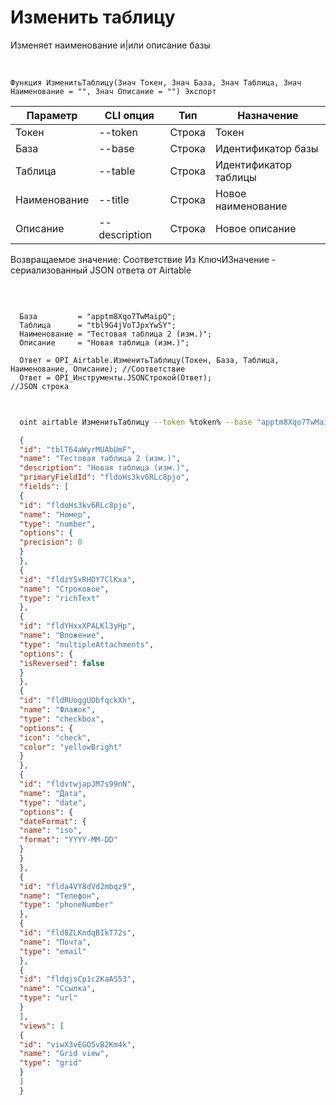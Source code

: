 ﻿---
sidebar_position: 2
---

# Изменить таблицу
 Изменяет наименование и|или описание базы


<br/>


`Функция ИзменитьТаблицу(Знач Токен, Знач База, Знач Таблица, Знач Наименование = "", Знач Описание = "") Экспорт`

  | Параметр | CLI опция | Тип | Назначение |
  |-|-|-|-|
  | Токен | --token | Строка | Токен |
  | База | --base | Строка | Идентификатор базы |
  | Таблица | --table | Строка | Идентификатор таблицы |
  | Наименование | --title | Строка | Новое наименование |
  | Описание | --description | Строка | Новое описание |

  
  Возвращаемое значение:   Соответствие Из КлючИЗначение - сериализованный JSON ответа от Airtable

<br/>




```bsl title="Пример кода"
  
  База         = "apptm8Xqo7TwMaipQ";
  Таблица      = "tbl9G4jVoTJpxYwSY";
  Наименование = "Тестовая таблица 2 (изм.)";
  Описание     = "Новая таблица (изм.)";
  
  Ответ = OPI_Airtable.ИзменитьТаблицу(Токен, База, Таблица, Наименование, Описание); //Соответствие
  Ответ = OPI_Инструменты.JSONСтрокой(Ответ);                                         //JSON строка
  
```
	


```sh title="Пример команды CLI"
    
  oint airtable ИзменитьТаблицу --token %token% --base "apptm8Xqo7TwMaipQ" --table "tbl9G4jVoTJpxYwSY" --title "Тестовая таблица 2 (изм.)" --description "Новая таблица (изм.)"

```

```json title="Результат"
  {
  "id": "tblT64aWyrMUAbUmF",
  "name": "Тестовая таблица 2 (изм.)",
  "description": "Новая таблица (изм.)",
  "primaryFieldId": "fldoHs3kv6RLc8pjo",
  "fields": [
  {
  "id": "fldoHs3kv6RLc8pjo",
  "name": "Номер",
  "type": "number",
  "options": {
  "precision": 0
  }
  },
  {
  "id": "fldzY5xRHDY7ClKxa",
  "name": "Строковое",
  "type": "richText"
  },
  {
  "id": "fldYHxxXPALKl3yHp",
  "name": "Вложение",
  "type": "multipleAttachments",
  "options": {
  "isReversed": false
  }
  },
  {
  "id": "fldRUoggUObfqckXh",
  "name": "Флажок",
  "type": "checkbox",
  "options": {
  "icon": "check",
  "color": "yellowBright"
  }
  },
  {
  "id": "fldvtwjapJM7s99nN",
  "name": "Дата",
  "type": "date",
  "options": {
  "dateFormat": {
  "name": "iso",
  "format": "YYYY-MM-DD"
  }
  }
  },
  {
  "id": "flda4VY8dVd2mbqz9",
  "name": "Телефон",
  "type": "phoneNumber"
  },
  {
  "id": "fld8ZLKndqBIkT72s",
  "name": "Почта",
  "type": "email"
  },
  {
  "id": "fldqjsCp1c2KaAS53",
  "name": "Ссылка",
  "type": "url"
  }
  ],
  "views": [
  {
  "id": "viwX3vEGO5vB2Km4k",
  "name": "Grid view",
  "type": "grid"
  }
  ]
  }
```
